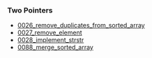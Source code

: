 ### Two Pointers
- [0026_remove_duplicates_from_sorted_array](../src/0026_remove_duplicates_from_sorted_array.cpp)
- [0027_remove_element](../src/0027_remove_element.cpp)
- [0028_implement_strstr](../src/0028_implement_strstr.cpp)
- [0088_merge_sorted_array](../src/0088_merge_sorted_array.cpp)
